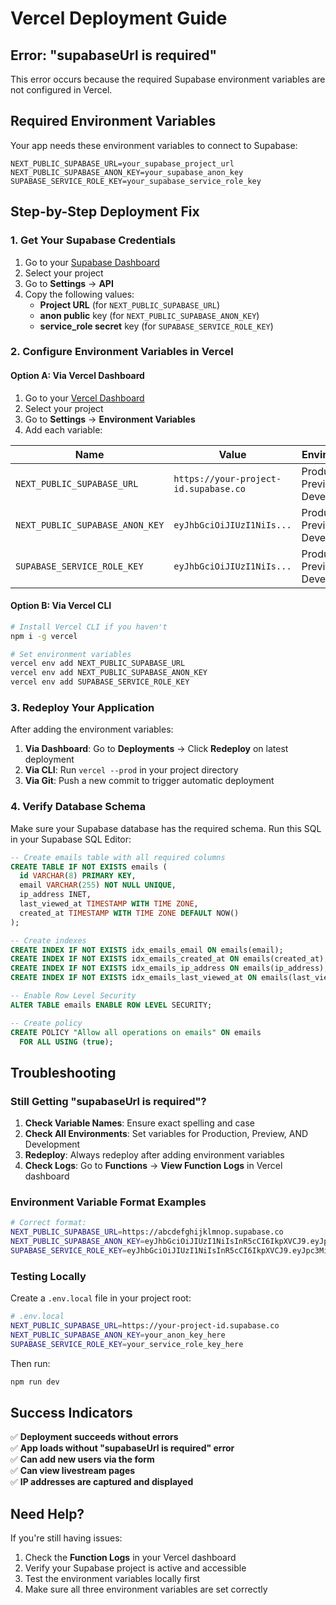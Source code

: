 # Vercel Deployment Guide

## Error: "supabaseUrl is required"

This error occurs because the required Supabase environment variables are not configured in Vercel.

## Required Environment Variables

Your app needs these environment variables to connect to Supabase:

```
NEXT_PUBLIC_SUPABASE_URL=your_supabase_project_url
NEXT_PUBLIC_SUPABASE_ANON_KEY=your_supabase_anon_key  
SUPABASE_SERVICE_ROLE_KEY=your_supabase_service_role_key
```

## Step-by-Step Deployment Fix

### 1. Get Your Supabase Credentials

1. Go to your [Supabase Dashboard](https://supabase.com/dashboard)
2. Select your project
3. Go to **Settings** → **API**
4. Copy the following values:
   - **Project URL** (for `NEXT_PUBLIC_SUPABASE_URL`)
   - **anon public** key (for `NEXT_PUBLIC_SUPABASE_ANON_KEY`)
   - **service_role secret** key (for `SUPABASE_SERVICE_ROLE_KEY`)

### 2. Configure Environment Variables in Vercel

#### Option A: Via Vercel Dashboard
1. Go to your [Vercel Dashboard](https://vercel.com/dashboard)
2. Select your project
3. Go to **Settings** → **Environment Variables**
4. Add each variable:

| Name | Value | Environment |
|------|--------|-------------|
| `NEXT_PUBLIC_SUPABASE_URL` | `https://your-project-id.supabase.co` | Production, Preview, Development |
| `NEXT_PUBLIC_SUPABASE_ANON_KEY` | `eyJhbGciOiJIUzI1NiIs...` | Production, Preview, Development |
| `SUPABASE_SERVICE_ROLE_KEY` | `eyJhbGciOiJIUzI1NiIs...` | Production, Preview, Development |

#### Option B: Via Vercel CLI
```bash
# Install Vercel CLI if you haven't
npm i -g vercel

# Set environment variables
vercel env add NEXT_PUBLIC_SUPABASE_URL
vercel env add NEXT_PUBLIC_SUPABASE_ANON_KEY  
vercel env add SUPABASE_SERVICE_ROLE_KEY
```

### 3. Redeploy Your Application

After adding the environment variables:

1. **Via Dashboard**: Go to **Deployments** → Click **Redeploy** on latest deployment
2. **Via CLI**: Run `vercel --prod` in your project directory
3. **Via Git**: Push a new commit to trigger automatic deployment

### 4. Verify Database Schema

Make sure your Supabase database has the required schema. Run this SQL in your Supabase SQL Editor:

```sql
-- Create emails table with all required columns
CREATE TABLE IF NOT EXISTS emails (
  id VARCHAR(8) PRIMARY KEY,
  email VARCHAR(255) NOT NULL UNIQUE,
  ip_address INET,
  last_viewed_at TIMESTAMP WITH TIME ZONE,
  created_at TIMESTAMP WITH TIME ZONE DEFAULT NOW()
);

-- Create indexes
CREATE INDEX IF NOT EXISTS idx_emails_email ON emails(email);
CREATE INDEX IF NOT EXISTS idx_emails_created_at ON emails(created_at);
CREATE INDEX IF NOT EXISTS idx_emails_ip_address ON emails(ip_address);
CREATE INDEX IF NOT EXISTS idx_emails_last_viewed_at ON emails(last_viewed_at);

-- Enable Row Level Security
ALTER TABLE emails ENABLE ROW LEVEL SECURITY;

-- Create policy
CREATE POLICY "Allow all operations on emails" ON emails
  FOR ALL USING (true);
```

## Troubleshooting

### Still Getting "supabaseUrl is required"?

1. **Check Variable Names**: Ensure exact spelling and case
2. **Check All Environments**: Set variables for Production, Preview, AND Development
3. **Redeploy**: Always redeploy after adding environment variables
4. **Check Logs**: Go to **Functions** → **View Function Logs** in Vercel dashboard

### Environment Variable Format Examples

```bash
# Correct format:
NEXT_PUBLIC_SUPABASE_URL=https://abcdefghijklmnop.supabase.co
NEXT_PUBLIC_SUPABASE_ANON_KEY=eyJhbGciOiJIUzI1NiIsInR5cCI6IkpXVCJ9.eyJpc3MiOiJzdXBhYmFzZSIsInJlZiI6ImFiY2RlZmdoaWprbG1ub3AiLCJyb2xlIjoiYW5vbiIsImlhdCI6MTYzNTc3Mjk5NCwiZXhwIjoxOTUxMzQ4OTk0fQ.example
SUPABASE_SERVICE_ROLE_KEY=eyJhbGciOiJIUzI1NiIsInR5cCI6IkpXVCJ9.eyJpc3MiOiJzdXBhYmFzZSIsInJlZiI6ImFiY2RlZmdoaWprbG1ub3AiLCJyb2xlIjoic2VydmljZV9yb2xlIiwiaWF0IjoxNjM1NzcyOTk0LCJleHAiOjE5NTEzNDg5OTR9.example
```

### Testing Locally

Create a `.env.local` file in your project root:

```bash
# .env.local
NEXT_PUBLIC_SUPABASE_URL=https://your-project-id.supabase.co
NEXT_PUBLIC_SUPABASE_ANON_KEY=your_anon_key_here
SUPABASE_SERVICE_ROLE_KEY=your_service_role_key_here
```

Then run:
```bash
npm run dev
```

## Success Indicators

✅ **Deployment succeeds without errors**  
✅ **App loads without "supabaseUrl is required" error**  
✅ **Can add new users via the form**  
✅ **Can view livestream pages**  
✅ **IP addresses are captured and displayed**  

## Need Help?

If you're still having issues:

1. Check the **Function Logs** in your Vercel dashboard
2. Verify your Supabase project is active and accessible
3. Test the environment variables locally first
4. Make sure all three environment variables are set correctly

